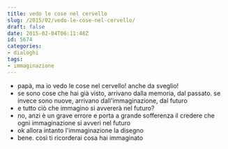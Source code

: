 ```yaml
---
title: vedo le cose nel cervello
slug: /2015/02/vedo-le-cose-nel-cervello/
draft: false
date: 2015-02-04T06:11:48Z
id: 5674
categories:
- dialoghi
tags:
- immaginazione
---
```


- papà, ma io vedo le cose nel cervello! anche da sveglio!
- se sono cose che hai già visto, arrivano dalla memoria, dal passato. se invece sono nuove, arrivano dall'immaginazione, dal futuro
- e tutto ciò che immagino si avvererà nel futuro?
- no, anzi è un grave errore e porta a grande sofferenza il credere che ogni immaginazione si avveri nel futuro
- ok allora intanto l'immaginazione la disegno
- bene. così ti ricorderai cosa hai immaginato
